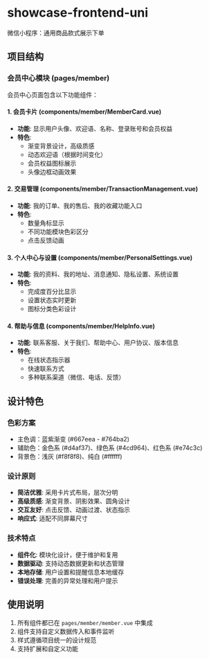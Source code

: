 # showcase-frontend-uni
微信小程序：通用商品款式展示下单

## 项目结构

### 会员中心模块 (pages/member)
会员中心页面包含以下功能组件：

#### 1. 会员卡片 (components/member/MemberCard.vue)
- **功能**: 显示用户头像、欢迎语、名称、登录账号和会员权益
- **特色**: 
  - 渐变背景设计，高级质感
  - 动态欢迎语（根据时间变化）
  - 会员权益图标展示
  - 头像边框动画效果

#### 2. 交易管理 (components/member/TransactionManagement.vue)
- **功能**: 我的订单、我的售后、我的收藏功能入口
- **特色**:
  - 数量角标显示
  - 不同功能模块色彩区分
  - 点击反馈动画

#### 3. 个人中心与设置 (components/member/PersonalSettings.vue)
- **功能**: 我的资料、我的地址、消息通知、隐私设置、系统设置
- **特色**:
  - 完成度百分比显示
  - 设置状态实时更新
  - 图标分类色彩设计

#### 4. 帮助与信息 (components/member/HelpInfo.vue)
- **功能**: 联系客服、关于我们、帮助中心、用户协议、版本信息
- **特色**:
  - 在线状态指示器
  - 快速联系方式
  - 多种联系渠道（微信、电话、反馈）


## 设计特色

### 色彩方案
- 主色调：蓝紫渐变 (#667eea - #764ba2)
- 辅助色：金色系 (#d4af37)、绿色系 (#4cd964)、红色系 (#e74c3c)
- 背景色：浅灰 (#f8f8f8)、纯白 (#ffffff)

### 设计原则
- **简洁优雅**: 采用卡片式布局，层次分明
- **高级质感**: 渐变背景、阴影效果、圆角设计
- **交互友好**: 点击反馈、动画过渡、状态指示
- **响应式**: 适配不同屏幕尺寸

### 技术特点
- **组件化**: 模块化设计，便于维护和复用
- **数据驱动**: 支持动态数据更新和状态管理
- **本地存储**: 用户设置和提醒信息本地缓存
- **错误处理**: 完善的异常处理和用户提示

## 使用说明

1. 所有组件都已在 `pages/member/member.vue` 中集成
2. 组件支持自定义数据传入和事件监听
3. 样式遵循项目统一的设计规范
4. 支持扩展和自定义功能